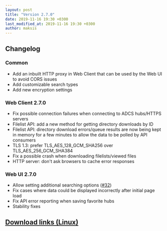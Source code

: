 ```yaml
---
layout: post
title: "Version 2.7.0"
date: 2019-11-16 19:30 +0300
last_modified_at: 2019-11-16 19:30 +0300
author: maksis
---
```


<!--more-->

## Changelog

### Common

- Add an inbuilt HTTP proxy in Web Client that can be used by the Web UI to avoid CORS issues
- Add customizable search types
- Add new encryption settings

### Web Client 2.7.0

- Fix possible connection failures when connecting to ADCS hubs/HTTPS servers
- Filelist API: add a new method for getting directory downloads by ID
- Filelist API: directory download errors/queue results are now being kept in memory for a few minutes to allow the data to be polled by API consumers
- TLS 1.3: prefer TLS_AES_128_GCM_SHA256 over TLS_AES_256_GCM_SHA384
- Fix a possible crash when downloading filelists/viewed files
- HTTP server: don't ask browsers to cache error responses

### Web UI 2.7.0

- Allow setting additional searching options ([#32](https://github.com/airdcpp-web/airdcpp-webclient/issues/32))
- Fix cases where data could be displayed incorrectly after initial page load
- Fix API error reporting when saving favorite hubs
- Stability fixes


## [Download links (Linux)](/docs/installation/linux-binaries.html)
